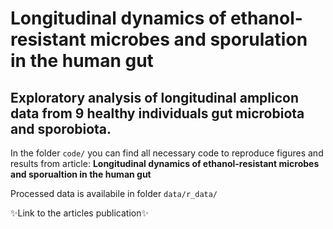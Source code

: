# Longitudinal dynamics of ethanol-resistant microbes and sporulation in the human gut 

Exploratory analysis of longitudinal amplicon data from 9 healthy individuals gut microbiota and sporobiota. 
---

In the folder `code/` you can find all necessary code to reproduce figures and results from article: **Longitudinal dynamics of ethanol-resistant microbes and sporualtion in the human gut**

Processed data is availabile in folder `data/r_data/` 

✨Link to the articles publication✨
